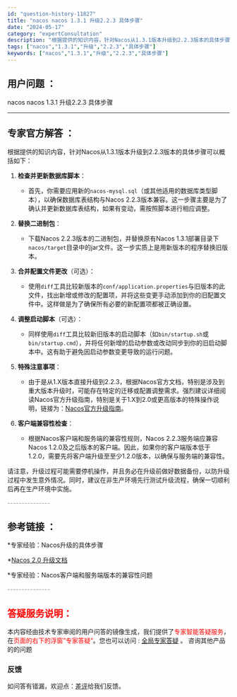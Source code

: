 ```yaml
---
id: "question-history-11827"
title: "nacos nacos 1.3.1 升级2.2.3 具体步骤"
date: "2024-05-17"
category: "expertConsultation"
description: "根据提供的知识内容，针对Nacos从1.3.1版本升级到2.2.3版本的具体步骤可以概括如下：1. **检查并更新数据库脚本**：   - 首先，你需要应用新的`nacos-mysql.sql`（或其他适用的数据库类型脚本），以确保数据库表结构与Nacos 2.2.3版本兼容。这一步骤主要是为了确认"
tags: ["nacos","1.3.1","升级","2.2.3","具体步骤"]
keywords: ["nacos","1.3.1","升级","2.2.3","具体步骤"]
---
```


## 用户问题 ： 
 nacos nacos 1.3.1 升级2.2.3 具体步骤  

---------------
## 专家官方解答 ：

根据提供的知识内容，针对Nacos从1.3.1版本升级到2.2.3版本的具体步骤可以概括如下：

1. **检查并更新数据库脚本**：
   - 首先，你需要应用新的`nacos-mysql.sql`（或其他适用的数据库类型脚本），以确保数据库表结构与Nacos 2.2.3版本兼容。这一步骤主要是为了确认并更新数据库表结构，如果有变动，需按照脚本进行相应调整。

2. **替换二进制包**：
   - 下载Nacos 2.2.3版本的二进制包，并替换原有Nacos 1.3.1部署目录下`nacos/target`目录中的jar文件。这一步实质上是用新版本的程序替换旧版本。

3. **合并配置文件更改**（可选）：
   - 使用`diff`工具比较新版本的`conf/application.properties`与旧版本的此文件，找出新增或修改的配置项，并将这些变更手动添加到你的旧配置文件中。这样做是为了确保所有必要的新配置项都被正确设置。

4. **调整启动脚本**（可选）：
   - 同样使用`diff`工具比较新旧版本的启动脚本（如`bin/startup.sh`或`bin/startup.cmd`），并将任何新增的启动参数或改动同步到你的旧启动脚本中。这有助于避免因启动参数变更导致的运行问题。

5. **特殊注意事项**：
   - 由于是从1.X版本直接升级到2.2.3，根据Nacos官方文档，特别是涉及到重大版本升级时，可能存在特定的迁移或配置调整需求。强烈建议详细阅读Nacos官方升级指南，特别是关于1.X到2.0或更高版本的特殊操作说明，链接为：[Nacos官方升级指南](https://nacos.io/docs/latest/upgrading/200-upgrading/)。
   
6. **客户端兼容性检查**：
   - 根据Nacos客户端和服务端的兼容性规则，Nacos 2.2.3服务端应兼容Nacos 1.2.0及之后版本的客户端。因此，如果你的客户端版本低于1.2.0，需要先将客户端升级至至少1.2.0版本，以确保与服务端的兼容性。

请注意，升级过程可能需要停机操作，并且务必在升级前做好数据备份，以防升级过程中发生意外情况。同时，建议在非生产环境先行测试升级流程，确保一切顺利后再在生产环境中实施。


<font color="#949494">---------------</font> 


## 参考链接 ：

*专家经验：Nacos升级的具体步骤 
 
 *[Nacos 2.0 升级文档](https://nacos.io/docs/latest/upgrading/200-upgrading)
 
 *专家经验：Nacos客户端和服务端版本的兼容性问题 


 <font color="#949494">---------------</font> 
 


## <font color="#FF0000">答疑服务说明：</font> 

本内容经由技术专家审阅的用户问答的镜像生成，我们提供了<font color="#FF0000">专家智能答疑服务</font>，在<font color="#FF0000">页面的右下的浮窗”专家答疑“</font>。您也可以访问 : [全局专家答疑](https://answer.opensource.alibaba.com/docs/intro) 。 咨询其他产品的的问题

### 反馈
如问答有错漏，欢迎点：[差评](https://ai.nacos.io/user/feedbackByEnhancerGradePOJOID?enhancerGradePOJOId=13814)给我们反馈。
